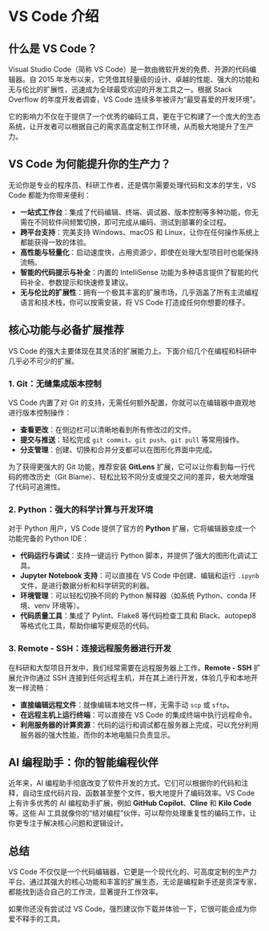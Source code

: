# VS Code 介绍

## 什么是 VS Code？

Visual Studio Code（简称 VS Code）是一款由微软开发的免费、开源的代码编辑器。自 2015 年发布以来，它凭借其轻量级的设计、卓越的性能、强大的功能和无与伦比的扩展性，迅速成为全球最受欢迎的开发工具之一。根据 Stack Overflow 的年度开发者调查，VS Code 连续多年被评为“最受喜爱的开发环境”。

它的影响力不仅在于提供了一个优秀的编码工具，更在于它构建了一个庞大的生态系统，让开发者可以根据自己的需求高度定制工作环境，从而极大地提升了生产力。

## VS Code 为何能提升你的生产力？

无论你是专业的程序员、科研工作者，还是偶尔需要处理代码和文本的学生，VS Code 都能为你带来便利：

- **一站式工作台**：集成了代码编辑、终端、调试器、版本控制等多种功能，你无需在不同软件间频繁切换，即可完成从编码、测试到部署的全过程。
- **跨平台支持**：完美支持 Windows、macOS 和 Linux，让你在任何操作系统上都能获得一致的体验。
- **高性能与轻量化**：启动速度快，占用资源少，即使在处理大型项目时也能保持流畅。
- **智能的代码提示与补全**：内置的 IntelliSense 功能为多种语言提供了智能的代码补全、参数提示和快速修复建议。
- **无与伦比的扩展性**：拥有一个极其丰富的扩展市场，几乎涵盖了所有主流编程语言和技术栈，你可以按需安装，将 VS Code 打造成任何你想要的樣子。

## 核心功能与必备扩展推荐

VS Code 的强大主要体现在其灵活的扩展能力上。下面介绍几个在编程和科研中几乎必不可少的扩展。

### 1. Git：无缝集成版本控制

VS Code 内置了对 Git 的支持，无需任何额外配置，你就可以在编辑器中直观地进行版本控制操作：

- **查看更改**：在侧边栏可以清晰地看到所有修改过的文件。
- **提交与推送**：轻松完成 `git commit`、`git push`、`git pull` 等常用操作。
- **分支管理**：创建、切换和合并分支都可以在图形化界面中完成。

为了获得更强大的 Git 功能，推荐安装 **GitLens** 扩展，它可以让你看到每一行代码的修改历史（Git Blame）、轻松比较不同分支或提交之间的差异，极大地增强了代码可追溯性。

### 2. Python：强大的科学计算与开发环境

对于 Python 用户，VS Code 提供了官方的 **Python** 扩展，它将编辑器变成一个功能完备的 Python IDE：

- **代码运行与调试**：支持一键运行 Python 脚本，并提供了强大的图形化调试工具。
- **Jupyter Notebook 支持**：可以直接在 VS Code 中创建、编辑和运行 `.ipynb` 文件，是进行数据分析和科学研究的利器。
- **环境管理**：可以轻松切换不同的 Python 解释器（如系统 Python、conda 环境、venv 环境等）。
- **代码质量工具**：集成了 Pylint、Flake8 等代码检查工具和 Black、autopep8 等格式化工具，帮助你编写更规范的代码。

### 3. Remote - SSH：连接远程服务器进行开发

在科研和大型项目开发中，我们经常需要在远程服务器上工作。**Remote - SSH** 扩展允许你通过 SSH 连接到任何远程主机，并在其上进行开发，体验几乎和本地开发一样流畅：

- **直接编辑远程文件**：就像编辑本地文件一样，无需手动 `scp` 或 `sftp`。
- **在远程主机上运行终端**：可以直接在 VS Code 的集成终端中执行远程命令。
- **利用服务器的计算资源**：代码的运行和调试都在服务器上完成，可以充分利用服务器的强大性能，而你的本地电脑只负责显示。

## AI 编程助手：你的智能编程伙伴

近年来，AI 编程助手彻底改变了软件开发的方式。它们可以根据你的代码和注释，自动生成代码片段、函数甚至整个文件，极大地提升了编码效率。VS Code 上有许多优秀的 AI 编程助手扩展，例如 **GitHub Copilot**、**Cline** 和 **Kilo Code** 等。这些 AI 工具就像你的“结对编程”伙伴，可以帮你处理重复性的编码工作，让你更专注于解决核心问题和逻辑设计。

## 总结

VS Code 不仅仅是一个代码编辑器，它更是一个现代化的、可高度定制的生产力平台。通过其强大的核心功能和丰富的扩展生态，无论是编程新手还是资深专家，都能找到适合自己的工作流，显著提升工作效率。

如果你还没有尝试过 VS Code，强烈建议你下载并体验一下，它很可能会成为你爱不释手的工具。
